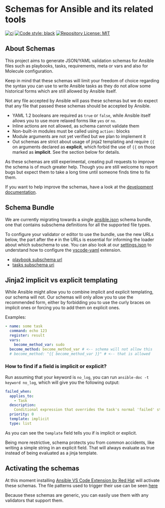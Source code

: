 # Schemas for Ansible and its related tools

[![ci](https://github.com/ansible-community/schemas/actions/workflows/task.yml/badge.svg)](https://github.com/ansible-community/schemas/actions/workflows/task.yml)
[![Code style: black](https://img.shields.io/badge/code%20style-black-000000.svg)](https://github.com/psf/black)
[![Repository License: MIT](https://img.shields.io/badge/license-MIT-brightgreen.svg)](LICENSE)

## About Schemas

This project aims to generate JSON/YAML validation schemas for Ansible files
such as playbooks, tasks, requirements, meta or vars and also for Molecule
configuration.

Keep in mind that these schemas will limit your freedom of choice regarding the
syntax you can use to write Ansible tasks as they do not allow some historical
forms which are still allowed by Ansible itself.

Not any file accepted by Ansible will pass these schemas but we do expect that
any file that passed these schemas should be accepted by Ansible.

- YAML 1.2 booleans are required as `true` or `false`, while Ansible itself
  allows you to use more relaxed forms like `yes` or `no`.
- Inline actions are not allowed, as schema cannot validate them
- Non-built-in modules must be called using `action:` blocks
- Module arguments are not yet verified but we plan to implement it
- Out schemas are strict about usage of jinja2 templating and require `{{` on
  arguments declared as **explicit**, which forbid the use of `{{` on those
  marked as **implicit**. See the section below for details.

As these schemas are still experimental, creating pull requests to improve the
schema is of much greater help. Though you are still welcome to report bugs but
expect them to take a long time until someone finds time to fix them.

If you want to help improve the schemas, have a look at the
[development documentation](CONTRIBUTING.md).

## Schema Bundle

We are currently migrating towards a single [ansible.json](/f/ansible.json)
schema bundle, one that contains subschema definitions for all the supported
file types.

To configure your validator or editor to use the bundle, use the new URLs below,
the part after the `#` in the URLs is essential for informing the loader about
which subschema to use. You can also look at our
[settings.json](.vscode/settings.json) to understand how to configure the
[vscode-yaml](https://marketplace.visualstudio.com/items?itemName=redhat.vscode-yaml)
extension.

- [playbook subschema url](https://raw.githubusercontent.com/ansible/schemas/main/f/ansible.json#/$defs/playbook)
- [tasks subschema uri](https://raw.githubusercontent.com/ansible/schemas/main/f/ansible.json#/$defs/tasks)

## Jinja2 implicit vs explicit templating

While Ansible might allow you to combine implicit and explicit templating, our
schema will not. Our schemas will only allow you to use the recommended form,
either by forbidding you to use the curly braces on implicit ones or forcing you
to add them on explicit ones.

Examples:

```yaml
- name: some task
  command: echo 123
  register: result
  vars:
    become_method_var: sudo
  become_method: become_method_var # <-- schema will not allow this
  # become_method: "{{ become_method_var }}" # <-- that is allowed
```

### How to find if a field is implicit or explicit?

Run assuming that your keyword is `no_log`, you can run
`ansible-doc -t keyword no_log`, which will give you the following output:

```yaml
failed_when:
  applies_to:
    - Task
  description:
    Conditional expression that overrides the task's normal 'failed' status.
  priority: 0
  template: implicit
  type: list
```

As you can see the `template` field tells you if is implicit or explicit.

Being more restrictive, schema protects you from common accidents, like writing
a simple string in an explicit field. That will always evaluate as true instead
of being evaluated as a jinja template.

## Activating the schemas

At this moment installing
[Ansible VS Code Extension by Red Hat](https://marketplace.visualstudio.com/items?itemName=redhat.ansible)
will activate these schemas. The file patterns used to trigger their use can be
seen
[here](https://github.com/ansible-community/vscode-ansible/blob/master/package.json#L44-L94)

Because these schemas are generic, you can easily use them with any validators
that support them.
